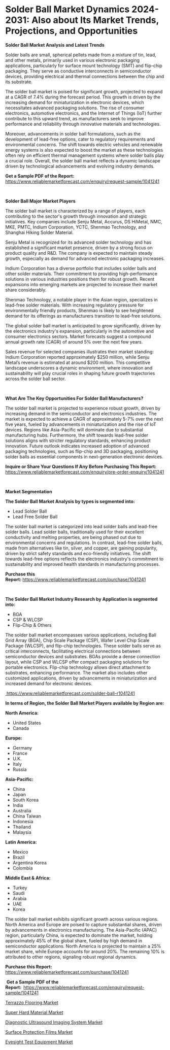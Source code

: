 <p><h1>Solder Ball Market Dynamics 2024-2031: Also about Its Market Trends, Projections, and Opportunities</h1></p><p><strong>Solder Ball Market Analysis and Latest Trends</strong></p>
<p><p>Solder balls are small, spherical pellets made from a mixture of tin, lead, and other metals, primarily used in various electronic packaging applications, particularly for surface mount technology (SMT) and flip-chip packaging. They serve as conductive interconnects in semiconductor devices, providing electrical and thermal connections between the chip and its substrate. </p><p>The solder ball market is poised for significant growth, projected to expand at a CAGR of 7.4% during the forecast period. This growth is driven by the increasing demand for miniaturization in electronic devices, which necessitates advanced packaging solutions. The rise of consumer electronics, automotive electronics, and the Internet of Things (IoT) further contribute to this upward trend, as manufacturers seek to improve performance and reliability through innovative materials and technologies. </p><p>Moreover, advancements in solder ball formulations, such as the development of lead-free options, cater to regulatory requirements and environmental concerns. The shift towards electric vehicles and renewable energy systems is also expected to boost the market as these technologies often rely on efficient thermal management systems where solder balls play a crucial role. Overall, the solder ball market reflects a dynamic landscape driven by technological advancements and evolving industry demands.</p></p>
<p><strong>Get a Sample PDF of the Report:&nbsp;</strong> <a href="https://www.reliablemarketforecast.com/enquiry/request-sample/1041241?utm_campaign=1169&utm_medium=2&utm_source=Github&utm_content=ia&utm_term=08112024&utm_id=solder-ball">https://www.reliablemarketforecast.com/enquiry/request-sample/1041241</a></p>
<p>&nbsp;</p>
<p><strong>Solder Ball Major Market Players</strong></p>
<p><p>The solder ball market is characterized by a range of players, each contributing to the sector's growth through innovation and strategic initiatives. Key companies include Senju Metal, Accurus, DS HiMetal, NMC, MKE, PMTC, Indium Corporation, YCTC, Shenmao Technology, and Shanghai Hiking Solder Material.</p><p>Senju Metal is recognized for its advanced solder technology and has established a significant market presence, driven by a strong focus on product quality and R&D. The company is expected to maintain steady growth, especially as demand for advanced electronic packaging increases. </p><p>Indium Corporation has a diverse portfolio that includes solder balls and other solder materials. Their commitment to providing high-performance solutions in various industries positions them for robust growth. Recent expansions into emerging markets are projected to increase their market share considerably.</p><p>Shenmao Technology, a notable player in the Asian region, specializes in lead-free solder materials. With increasing regulatory pressure for environmentally friendly products, Shenmao is likely to see heightened demand for its offerings as manufacturers transition to lead-free solutions.</p><p>The global solder ball market is anticipated to grow significantly, driven by the electronics industry's expansion, particularly in the automotive and consumer electronics sectors. Market forecasts suggest a compound annual growth rate (CAGR) of around 5% over the next few years.</p><p>Sales revenue for selected companies illustrates their market standing: Indium Corporation reported approximately $250 million, while Senju Metal’s revenue is estimated at around $200 million. This competitive landscape underscores a dynamic environment, where innovation and sustainability will play crucial roles in shaping future growth trajectories across the solder ball sector.</p></p>
<p>&nbsp;</p>
<p><strong>What Are The Key Opportunities For Solder Ball Manufacturers?</strong></p>
<p><p>The solder ball market is projected to experience robust growth, driven by increasing demand in the semiconductor and electronics industries. The market is expected to achieve a CAGR of approximately 5-7% over the next five years, fueled by advancements in miniaturization and the rise of IoT devices. Regions like Asia-Pacific will dominate due to substantial manufacturing hubs. Furthermore, the shift towards lead-free solder solutions aligns with stricter regulatory standards, enhancing product innovation. Future outlook indicates increased adoption of advanced packaging technologies, such as flip-chip and 3D packaging, positioning solder balls as essential components in next-generation electronic devices.</p></p>
<p><strong>Inquire or Share Your Questions If Any Before Purchasing This Report:</strong> <a href="https://www.reliablemarketforecast.com/enquiry/pre-order-enquiry/1041241?utm_campaign=1169&utm_medium=2&utm_source=Github&utm_content=ia&utm_term=08112024&utm_id=solder-ball">https://www.reliablemarketforecast.com/enquiry/pre-order-enquiry/1041241</a></p>
<p>&nbsp;</p>
<p><strong>Market Segmentation</strong></p>
<p><strong>The Solder Ball Market Analysis by types is segmented into:</strong></p>
<p><ul><li>Lead Solder Ball</li><li>Lead Free Solder Ball</li></ul></p>
<p><p>The solder ball market is categorized into lead solder balls and lead-free solder balls. Lead solder balls, traditionally used for their excellent conductivity and melting properties, are being phased out due to environmental concerns and regulations. In contrast, lead-free solder balls, made from alternatives like tin, silver, and copper, are gaining popularity, driven by strict safety standards and eco-friendly initiatives. The shift towards lead-free options reflects the electronics industry's commitment to sustainability and improved health standards in manufacturing processes.</p></p>
<p><strong>Purchase this Report:&nbsp;</strong><a href="https://www.reliablemarketforecast.com/purchase/1041241?utm_campaign=1169&utm_medium=2&utm_source=Github&utm_content=ia&utm_term=08112024&utm_id=solder-ball">https://www.reliablemarketforecast.com/purchase/1041241</a></p>
<p>&nbsp;</p>
<p><strong>The Solder Ball Market Industry Research by Application is segmented into:</strong></p>
<p><ul><li>BGA</li><li>CSP & WLCSP</li><li>Flip-Chip & Others</li></ul></p>
<p><p>The solder ball market encompasses various applications, including Ball Grid Array (BGA), Chip Scale Package (CSP), Wafer Level Chip Scale Package (WLCSP), and flip-chip technologies. These solder balls serve as critical interconnects, facilitating electrical connections between semiconductor devices and substrates. BGAs provide a dense connection layout, while CSP and WLCSP offer compact packaging solutions for portable electronics. Flip-chip technology allows direct attachment to substrates, enhancing performance. The market also includes other customized applications, driven by advancements in miniaturization and increased demand for electronic devices.</p></p>
<p><a href="https://www.reliablemarketforecast.com/solder-ball-r1041241?utm_campaign=1169&utm_medium=2&utm_source=Github&utm_content=ia&utm_term=08112024&utm_id=solder-ball">&nbsp;https://www.reliablemarketforecast.com/solder-ball-r1041241</a></p>
<p><strong>In terms of Region, the Solder Ball Market Players available by Region are:</strong></p>
<p>
    <p> <strong> North America: </strong>
        <ul>
            <li>United States</li>
            <li>Canada</li>
        </ul>
        </p> 
    <p> <strong> Europe: </strong>
        <ul>
            <li>Germany</li>
            <li>France</li>
            <li>U.K.</li>
            <li>Italy</li>
            <li>Russia</li>
        </ul>
        </p> 
    <p> <strong> Asia-Pacific: </strong>
        <ul>
            <li>China</li>
            <li>Japan</li>
            <li>South Korea</li>
            <li>India</li>
            <li>Australia</li>
            <li>China Taiwan</li>
            <li>Indonesia</li>
            <li>Thailand</li>
            <li>Malaysia</li>
        </ul>
        </p> 
    <p> <strong> Latin America: </strong>
        <ul>
            <li>Mexico</li>
            <li>Brazil</li>
            <li>Argentina Korea</li>
            <li>Colombia</li>
        </ul>
        </p> 
    <p> <strong> Middle East & Africa: </strong>
        <ul>
            <li>Turkey</li>
            <li>Saudi</li>
            <li>Arabia</li>
            <li>UAE</li>
            <li>Korea</li>
        </ul>
    </p>
    </p>
<p><p>The solder ball market exhibits significant growth across various regions. North America and Europe are poised to capture substantial shares, driven by advancements in electronics manufacturing. The Asia-Pacific (APAC) region, particularly China, is expected to dominate the market, holding approximately 45% of the global share, fueled by high demand in semiconductor applications. North America is projected to maintain a 25% market share, while Europe accounts for around 20%. The remaining 10% is attributed to other regions, signaling robust regional dynamics.</p></p>
<p><strong>Purchase this Report: </strong><a href="https://www.reliablemarketforecast.com/purchase/1041241?utm_campaign=1169&utm_medium=2&utm_source=Github&utm_content=ia&utm_term=08112024&utm_id=solder-ball">https://www.reliablemarketforecast.com/purchase/1041241</a></p>
<p>&nbsp;<strong>Get a Sample PDF of the Report:&nbsp;&nbsp;</strong><a href="https://www.reliablemarketforecast.com/enquiry/request-sample/1041241?utm_campaign=1169&utm_medium=2&utm_source=Github&utm_content=ia&utm_term=08112024&utm_id=solder-ball">https://www.reliablemarketforecast.com/enquiry/request-sample/1041241</a></p>
<p><strong></strong></p>
<p><p><a href="https://github.com/pizolina/Market-Research-Report-List-6/blob/main/terrazzo-flooring-market.md?utm_campaign=1169&utm_medium=2&utm_source=Github&utm_content=ia&utm_term=08112024&utm_id=solder-ball">Terrazzo Flooring Market</a></p><p><a href="https://github.com/bailee2qhthar/Market-Research-Report-List-1/blob/main/super-hard-material-market.md?utm_campaign=1169&utm_medium=2&utm_source=Github&utm_content=ia&utm_term=08112024&utm_id=solder-ball">Super Hard Material Market</a></p><p><a href="https://issuu.com/reportprime-2/docs/diagnostic-ultrasound-imaging-syste_486d1531570d1c?utm_campaign=1169&utm_medium=2&utm_source=Github&utm_content=ia&utm_term=08112024&utm_id=solder-ball">Diagnostic Ultrasound Imaging System Market</a></p><p><a href="https://github.com/nenitafam9o0/Market-Research-Report-List-1/blob/main/surface-protection-films-market.md?utm_campaign=1169&utm_medium=2&utm_source=Github&utm_content=ia&utm_term=08112024&utm_id=solder-ball">Surface Protection Films Market</a></p><p><a href="https://issuu.com/reportprime-2/docs/eyesight-test-equipment-market-size_efa7c053326cbb?utm_campaign=1169&utm_medium=2&utm_source=Github&utm_content=ia&utm_term=08112024&utm_id=solder-ball">Eyesight Test Equipment Market</a></p></p>
